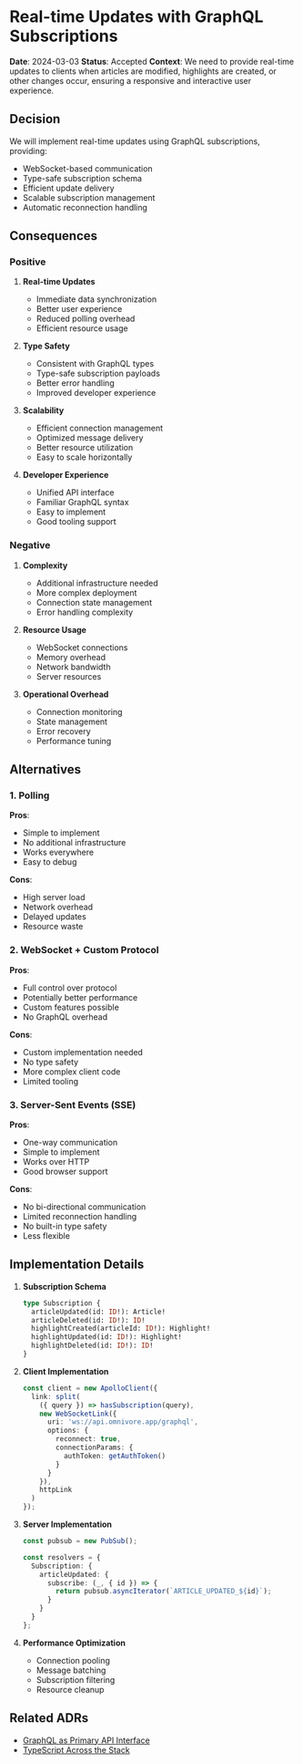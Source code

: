 # Real-time Updates with GraphQL Subscriptions

**Date**: 2024-03-03
**Status**: Accepted
**Context**: We need to provide real-time updates to clients when articles are modified, highlights are created, or other changes occur, ensuring a responsive and interactive user experience.

## Decision

We will implement real-time updates using GraphQL subscriptions, providing:
- WebSocket-based communication
- Type-safe subscription schema
- Efficient update delivery
- Scalable subscription management
- Automatic reconnection handling

## Consequences

### Positive

1. **Real-time Updates**
   - Immediate data synchronization
   - Better user experience
   - Reduced polling overhead
   - Efficient resource usage

2. **Type Safety**
   - Consistent with GraphQL types
   - Type-safe subscription payloads
   - Better error handling
   - Improved developer experience

3. **Scalability**
   - Efficient connection management
   - Optimized message delivery
   - Better resource utilization
   - Easy to scale horizontally

4. **Developer Experience**
   - Unified API interface
   - Familiar GraphQL syntax
   - Easy to implement
   - Good tooling support

### Negative

1. **Complexity**
   - Additional infrastructure needed
   - More complex deployment
   - Connection state management
   - Error handling complexity

2. **Resource Usage**
   - WebSocket connections
   - Memory overhead
   - Network bandwidth
   - Server resources

3. **Operational Overhead**
   - Connection monitoring
   - State management
   - Error recovery
   - Performance tuning

## Alternatives

### 1. Polling

**Pros**:
- Simple to implement
- No additional infrastructure
- Works everywhere
- Easy to debug

**Cons**:
- High server load
- Network overhead
- Delayed updates
- Resource waste

### 2. WebSocket + Custom Protocol

**Pros**:
- Full control over protocol
- Potentially better performance
- Custom features possible
- No GraphQL overhead

**Cons**:
- Custom implementation needed
- No type safety
- More complex client code
- Limited tooling

### 3. Server-Sent Events (SSE)

**Pros**:
- One-way communication
- Simple to implement
- Works over HTTP
- Good browser support

**Cons**:
- No bi-directional communication
- Limited reconnection handling
- No built-in type safety
- Less flexible

## Implementation Details

1. **Subscription Schema**
   ```graphql
   type Subscription {
     articleUpdated(id: ID!): Article!
     articleDeleted(id: ID!): ID!
     highlightCreated(articleId: ID!): Highlight!
     highlightUpdated(id: ID!): Highlight!
     highlightDeleted(id: ID!): ID!
   }
   ```

2. **Client Implementation**
   ```typescript
   const client = new ApolloClient({
     link: split(
       ({ query }) => hasSubscription(query),
       new WebSocketLink({
         uri: 'ws://api.omnivore.app/graphql',
         options: {
           reconnect: true,
           connectionParams: {
             authToken: getAuthToken()
           }
         }
       }),
       httpLink
     )
   });
   ```

3. **Server Implementation**
   ```typescript
   const pubsub = new PubSub();
   
   const resolvers = {
     Subscription: {
       articleUpdated: {
         subscribe: (_, { id }) => {
           return pubsub.asyncIterator(`ARTICLE_UPDATED_${id}`);
         }
       }
     }
   };
   ```

4. **Performance Optimization**
   - Connection pooling
   - Message batching
   - Subscription filtering
   - Resource cleanup

## Related ADRs

- [GraphQL as Primary API Interface](./0001-graphql-as-primary-api.md)
- [TypeScript Across the Stack](./0004-typescript-stack.md) 